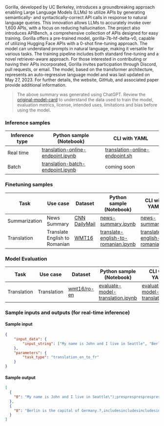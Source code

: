 Gorilla, developed by UC Berkeley, introduces a groundbreaking approach enabling Large Language Models (LLMs) to utilize APIs by generating semantically- and syntactically-correct API calls in response to natural language queries. This innovation allows LLMs to accurately invoke over 1,600 APIs, with a focus on reducing hallucination. The project also introduces APIBench, a comprehensive collection of APIs designed for easy training. Gorilla offers a pre-trained model, gorilla-7b-hf-delta-v0, capable of utilizing Hugging Face APIs with a 0-shot fine-tuning approach. The model can understand prompts in natural language, making it versatile for various tasks. The training pipeline includes both standard fine-tuning and a novel retriever-aware approach. For those interested in contributing or having their APIs incorporated, Gorilla invites participation through Discord, pull requests, or email. The model, based on the transformer architecture, represents an auto-regressive language model and was last updated on May 27, 2023. For further details, the website, GitHub, and associated paper provide additional information.

> The above summary was generated using ChatGPT. Review the <a href="https://huggingface.co/gorilla-llm/gorilla-7b-hf-delta-v0" target="_blank">original-model-card</a> to understand the data used to train the model, evaluation metrics, license, intended uses, limitations and bias before using the model.

### Inference samples

Inference type|Python sample (Notebook)|CLI with YAML
|--|--|--|
Real time|<a href="https://aka.ms/azureml-infer-online-sdk-translation" target="_blank">translation-online-endpoint.ipynb</a>|<a href="https://aka.ms/azureml-infer-online-cli-translation" target="_blank">translation-online-endpoint.sh</a>
Batch |<a href="https://aka.ms/azureml-infer-batch-sdk-translation" target="_blank">translation-batch-endpoint.ipynb</a>| coming soon


### Finetuning samples

Task|Use case|Dataset|Python sample (Notebook)|CLI with YAML
|--|--|--|--|--|
Summarization|News Summary|<a href="https://huggingface.co/datasets/cnn_dailymail" target="_blank">CNN DailyMail</a>|<a href="https://aka.ms/azureml-ft-sdk-news-summary" target="_blank">news-summary.ipynb</a>|<a href="https://aka.ms/azureml-ft-cli-news-summary" target="_blank">news-summary.sh</a>
Translation|Translate English to Romanian|<a href="https://huggingface.co/datasets/cnn_dailymail" target="_blank">WMT16</a>|<a href="https://aka.ms/azureml-ft-sdk-translation" target="_blank">translate-english-to-romanian.ipynb</a>|<a href="https://aka.ms/azureml-ft-cli-translation" target="_blank">translate-english-to-romanian.sh</a>


### Model Evaluation

Task| Use case| Dataset| Python sample (Notebook)| CLI with YAML
|--|--|--|--|--|
Translation | Translation | <a href="https://huggingface.co/datasets/wmt16/viewer/ro-en/train" target="_blank">wmt16/ro-en</a> | <a href="https://aka.ms/azureml-eval-sdk-translation" target="_blank">evaluate-model-translation.ipynb</a> | <a href="https://aka.ms/azureml-eval-cli-translation" target="_blank">evaluate-model-translation.yml</a>


### Sample inputs and outputs (for real-time inference)

#### Sample input
```json
{
    "input_data": {
        "input_string": ["My name is John and I live in Seattle", "Berlin is the capital of Germany."]
    },
    "parameters": {
        "task_type": "translation_en_to_fr"
    }
}
```

#### Sample output
```json
[
  {
    "0": "My name is John and I live in Seattle\");prespresprespresprespresprespresprespres"
  },
  {
    "0": "Berlin is the capital of Germany.?,includesincludesincludesincludesincludesincludesincludesincludesincludesincludesincludesincludes"
  }
]
```
